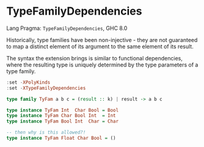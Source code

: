 # TypeFamilyDependencies

Lang Pragma: `TypeFamilyDependencies`, GHC 8.0

Historically, type families have been non-injective - they are not guaranteed to map a distinct element of its argument to the same element of its result.

The syntax the extension brings is similar to functional dependencies, where the resulting type is uniquely determined by the type parameters of a type family.

```hs
:set -XPolyKinds
:set -XTypeFamilyDependencies

type family TyFam a b c = (result :: k) | result -> a b c

type instance TyFam Int  Char Bool = Bool
type instance TyFam Char Bool Int  = Int
type instance TyFam Bool Int  Char = Char

-- then why is this allowed?!
type instance TyFam Float Char Bool = ()
```
